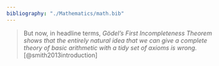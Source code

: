```yaml
---
bibliography: "./Mathematics/math.bib"
---
```


> But now, in headline terms, _Gödel’s First Incompleteness Theorem shows that the entirely natural idea that we can give a complete theory of basic arithmetic with a tidy set of axioms is wrong._ [@smith2013introduction]